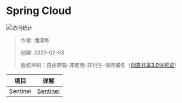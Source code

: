 # Spring Cloud

![访问统计](https://visitor-badge.glitch.me/badge?page_id=senlypan.qa.22-spring-cloud&left_color=blue&right_color=red)

> 作者: 潘深练
>
> 创建: 2023-02-08
>
> 版权声明：自由转载-非商用-非衍生-保持署名（[创意共享3.0许可证](https://creativecommons.org/licenses/by-nc-nd/3.0/deed.zh)）


| 项目              |  详解        |
|-------------------|-------------|
| Sentinel               | [Sentinel](/zh-cn/13-sentinel.md) |